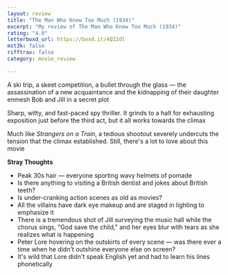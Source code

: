 ```yaml
---
layout: review
title: "The Man Who Knew Too Much (1934)"
excerpt: "My review of The Man Who Knew Too Much (1934)"
rating: "4.0"
letterboxd_url: https://boxd.it/4Q22dl
mst3k: false
rifftrax: false
category: movie_review

---
```


A ski trip, a skeet competition, a bullet through the glass — the assassination of a new acquaintance and the kidnapping of their daughter enmesh Bob and Jill in a secret plot

Sharp, witty, and fast-paced spy thriller. It grinds to a halt for exhausting exposition just before the third act, but it all works towards the climax

Much like <i>Strangers on a Train</i>, a tedious shootout severely undercuts the tension that the climax established. Still, there's a lot to love about this movie

<b>Stray Thoughts</b>
* Peak 30s hair — everyone sporting wavy helmets of pomade
* Is there anything to visiting a British dentist and jokes about British teeth?
* Is under-cranking action scenes as old as movies?
* All the villains have dark eye makeup and are staged in lighting to emphasize it
* There is a tremendous shot of Jill surveying the music hall while the chorus sings, "God save the child," and her eyes blur with tears as she realizes what is happening
* Peter Lore hovering on the outskirts of every scene — was there ever a time when he didn't outshine everyone else on screen?
* It's wild that Lore didn't speak English yet and had to learn his lines phonetically